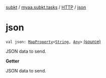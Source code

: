 [subkt](../../index.md) / [myaa.subkt.tasks](../index.md) / [HTTP](index.md) / [json](./json.md)

# json

`val json: `[`MapProperty`](https://docs.gradle.org/current/javadoc/org/gradle/api/provider/MapProperty.html)`<`[`String`](https://kotlinlang.org/api/latest/jvm/stdlib/kotlin/-string/index.html)`, `[`Any`](https://kotlinlang.org/api/latest/jvm/stdlib/kotlin/-any/index.html)`>` [(source)](https://github.com/Myaamori/SubKt/blob/master/src/main/kotlin/myaa/subkt/tasks/tasks.kt#L1411)

JSON data to send.

**Getter**

JSON data to send.

